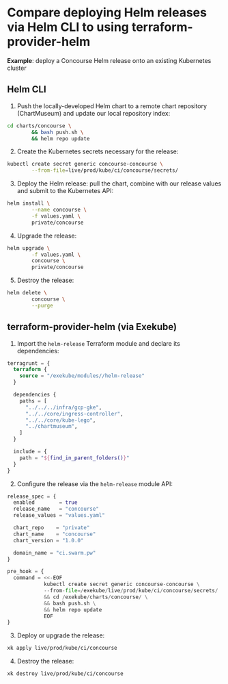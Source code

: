 # Compare deploying Helm releases via Helm CLI to using terraform-provider-helm

**Example**: deploy a Concourse Helm release onto an existing Kubernetes cluster

## Helm CLI

1. Push the locally-developed Helm chart to a remote chart repository (ChartMuseum) and update our local repository index:
```sh
cd charts/concourse \
        && bash push.sh \
        && helm repo update
```

2. Create the Kubernetes secrets necessary for the release:
```sh
kubectl create secret generic concourse-concourse \
        --from-file=live/prod/kube/ci/concourse/secrets/
```

3. Deploy the Helm release: pull the chart, combine with our release values and submit to the Kubernetes API:
```sh
helm install \
        --name concourse \
        -f values.yaml \
        private/concourse
```

4. Upgrade the release:
```sh
helm upgrade \
        -f values.yaml \
        concourse \
        private/concourse
```

5. Destroy the release:
```sh
helm delete \
        concourse \
        --purge
```

## terraform-provider-helm (via Exekube)

1. Import the `helm-release` Terraform module and declare its dependencies:
```tf
terragrunt = {
  terraform {
    source = "/exekube/modules//helm-release"
  }

  dependencies {
    paths = [
      "../../../infra/gcp-gke",
      "../../core/ingress-controller",
      "../../core/kube-lego",
      "../chartmuseum",
    ]
  }

  include = {
    path = "${find_in_parent_folders()}"
  }
}
```

2. Configure the release via the `helm-release` module API:
```tf
release_spec = {
  enabled        = true
  release_name   = "concourse"
  release_values = "values.yaml"

  chart_repo    = "private"
  chart_name    = "concourse"
  chart_version = "1.0.0"

  domain_name = "ci.swarm.pw"
}

pre_hook = {
  command = <<-EOF
            kubectl create secret generic concourse-concourse \
            --from-file=/exekube/live/prod/kube/ci/concourse/secrets/ || true \
            && cd /exekube/charts/concourse/ \
            && bash push.sh \
            && helm repo update
            EOF
}
```

3. Deploy or upgrade the release:
```sh
xk apply live/prod/kube/ci/concourse
```

4. Destroy the release:
```sh
xk destroy live/prod/kube/ci/concourse
```

